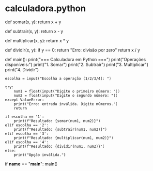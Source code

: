 # calculadora.python

def somar(x, y):
    return x + y

def subtrair(x, y):
    return x - y

def multiplicar(x, y):
    return x * y

def dividir(x, y):
    if y == 0:
        return "Erro: divisão por zero"
    return x / y

def main():
    print("=== Calculadora em Python ===")
    print("Operações disponíveis:")
    print("1. Somar")
    print("2. Subtrair")
    print("3. Multiplicar")
    print("4. Dividir")

    escolha = input("Escolha a operação (1/2/3/4): ")

    try:
        num1 = float(input("Digite o primeiro número: "))
        num2 = float(input("Digite o segundo número: "))
    except ValueError:
        print("Erro: entrada inválida. Digite números.")
        return

    if escolha == '1':
        print(f"Resultado: {somar(num1, num2)}")
    elif escolha == '2':
        print(f"Resultado: {subtrair(num1, num2)}")
    elif escolha == '3':
        print(f"Resultado: {multiplicar(num1, num2)}")
    elif escolha == '4':
        print(f"Resultado: {dividir(num1, num2)}")
    else:
        print("Opção inválida.")

if __name__ == "__main__":
    main()